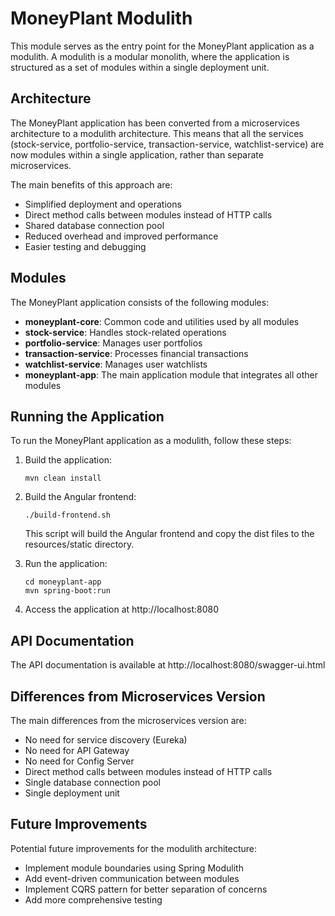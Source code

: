 # MoneyPlant Modulith

This module serves as the entry point for the MoneyPlant application as a modulith. A modulith is a modular monolith, where the application is structured as a set of modules within a single deployment unit.

## Architecture

The MoneyPlant application has been converted from a microservices architecture to a modulith architecture. This means that all the services (stock-service, portfolio-service, transaction-service, watchlist-service) are now modules within a single application, rather than separate microservices.

The main benefits of this approach are:
- Simplified deployment and operations
- Direct method calls between modules instead of HTTP calls
- Shared database connection pool
- Reduced overhead and improved performance
- Easier testing and debugging

## Modules

The MoneyPlant application consists of the following modules:
- **moneyplant-core**: Common code and utilities used by all modules
- **stock-service**: Handles stock-related operations
- **portfolio-service**: Manages user portfolios
- **transaction-service**: Processes financial transactions
- **watchlist-service**: Manages user watchlists
- **moneyplant-app**: The main application module that integrates all other modules

## Running the Application

To run the MoneyPlant application as a modulith, follow these steps:

1. Build the application:
   ```
   mvn clean install
   ```

2. Build the Angular frontend:
   ```
   ./build-frontend.sh
   ```
   This script will build the Angular frontend and copy the dist files to the resources/static directory.

3. Run the application:
   ```
   cd moneyplant-app
   mvn spring-boot:run
   ```

4. Access the application at http://localhost:8080

## API Documentation

The API documentation is available at http://localhost:8080/swagger-ui.html

## Differences from Microservices Version

The main differences from the microservices version are:
- No need for service discovery (Eureka)
- No need for API Gateway
- No need for Config Server
- Direct method calls between modules instead of HTTP calls
- Single database connection pool
- Single deployment unit

## Future Improvements

Potential future improvements for the modulith architecture:
- Implement module boundaries using Spring Modulith
- Add event-driven communication between modules
- Implement CQRS pattern for better separation of concerns
- Add more comprehensive testing
